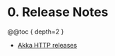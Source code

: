 # 0. Release Notes

@@toc { depth=2 }

* [Akka HTTP releases](https://doc.akka.io/docs/akka-http/10.2/release-notes/index.html)
